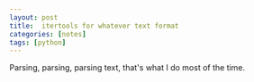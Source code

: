 ```yaml
---
layout: post
title:  itertools for whatever text format 
categories: [notes]
tags: [python]
---
```


Parsing, parsing, parsing text, that's what I do most of the time. 
